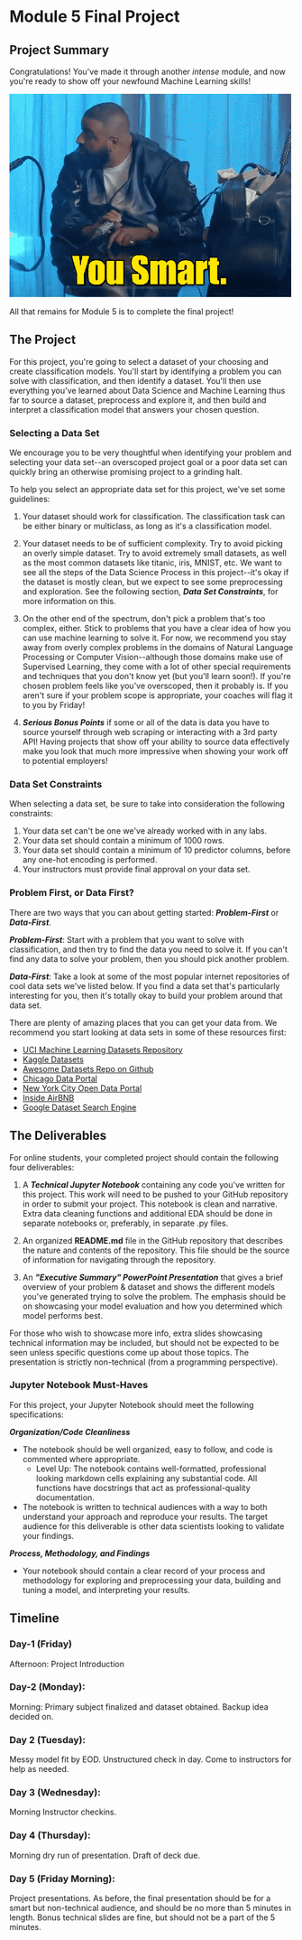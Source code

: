 
# Module 5 Final Project

## Project Summary

Congratulations! You've made it through another _intense_ module, and now you're ready to show off your newfound Machine Learning skills!

![awesome](images/smart.gif)

All that remains for Module 5 is to complete the final project!

## The Project

For this project, you're going to select a dataset of your choosing and create classification models. You'll start by identifying a problem you can solve with classification, and then identify a dataset. You'll then use everything you've learned about Data Science and Machine Learning thus far to source a dataset, preprocess and explore it, and then build and interpret a classification model that answers your chosen question.


### Selecting a Data Set

We encourage you to be very thoughtful when identifying your problem and selecting your data set--an overscoped project goal or a poor data set can quickly bring an otherwise promising project to a grinding halt.

To help you select an appropriate data set for this project, we've set some guidelines:

1. Your dataset should work for classification. The classification task can be either binary or multiclass, as long as it's a classification model.   

2. Your dataset needs to be of sufficient complexity. Try to avoid picking an overly simple dataset. Try to avoid extremely small datasets, as well as the most common datasets like titanic, iris, MNIST, etc. We want to see all the steps of the Data Science Process in this project--it's okay if the dataset is mostly clean, but we expect to see some preprocessing and exploration. See the following section, **_Data Set Constraints_**, for more information on this.   

3. On the other end of the spectrum, don't pick a problem that's too complex, either. Stick to problems that you have a clear idea of how you can use machine learning to solve it. For now, we recommend you stay away from overly complex problems in the domains of Natural Language Processing or Computer Vision--although those domains make use of Supervised Learning, they come with a lot of other special requirements and techniques that you don't know yet (but you'll learn soon!). If you're chosen problem feels like you've overscoped, then it probably is. If you aren't sure if your problem scope is appropriate, your coaches will  flag it to you by Friday!  

4. **_Serious Bonus Points_** if some or all of the data is data you have to source yourself through web scraping or interacting with a 3rd party API! Having projects that show off your ability to source data effectively make you look that much more impressive when showing your work off to potential employers!

### Data Set Constraints

When selecting a data set, be sure to take into consideration the following constraints:

1. Your data set can't be one we've already worked with in any labs.
2. Your data set should contain a minimum of 1000 rows.    
3. Your data set should contain a minimum of 10 predictor columns, before any one-hot encoding is performed.   
4. Your instructors must provide final approval on your data set.

### Problem First, or Data First?

There are two ways that you can about getting started: **_Problem-First_** or **_Data-First_**.

**_Problem-First_**: Start with a problem that you want to solve with classification, and then try to find the data you need to solve it.  If you can't find any data to solve your problem, then you should pick another problem.

**_Data-First_**: Take a look at some of the most popular internet repositories of cool data sets we've listed below. If you find a data set that's particularly interesting for you, then it's totally okay to build your problem around that data set.

There are plenty of amazing places that you can get your data from. We recommend you start looking at data sets in some of these resources first:

* [UCI Machine Learning Datasets Repository](https://archive.ics.uci.edu/ml/datasets.html)
* [Kaggle Datasets](https://www.kaggle.com/datasets)
* [Awesome Datasets Repo on Github](https://github.com/awesomedata/awesome-public-datasets)
* [Chicago Data Portal](https://data.cityofchicago.org/)
* [New York City Open Data Portal](https://opendata.cityofnewyork.us/)
* [Inside AirBNB ](http://insideairbnb.com/)
* [Google Dataset Search Engine](https://toolbox.google.com/datasetsearch)


## The Deliverables

For online students, your completed project should contain the following four deliverables:

1. A **_Technical Jupyter Notebook_** containing any code you've written for this project. This work will need to be pushed to your GitHub repository in order to submit your project.  This notebook is clean and narrative. Extra data cleaning functions and additional EDA should be done in separate notebooks or, preferably, in separate .py files.

2. An organized **README.md** file in the GitHub repository that describes the nature and contents of the repository. This file should be the source of information for navigating through the repository. 

4. An **_"Executive Summary" PowerPoint Presentation_** that gives a brief overview of your problem & dataset and shows the different models you've generated trying to solve the problem.  The emphasis should be on showcasing your model evaluation and how you determined which model performs best.
  
For those who wish to showcase more info, extra slides showcasing technical information may be included, but should not be expected to be seen unless specific questions come up about those topics.  The presentation is strictly non-technical (from a programming perspective).

### Jupyter Notebook Must-Haves

For this project, your Jupyter Notebook should meet the following specifications:

**_Organization/Code Cleanliness_**

* The notebook should be well organized, easy to follow, and code is commented where appropriate.  
    * Level Up: The notebook contains well-formatted, professional looking markdown cells explaining any substantial code. All functions have docstrings that act as professional-quality documentation.  
* The notebook is written to technical audiences with a way to both understand your approach and reproduce your results. The target audience for this deliverable is other data scientists looking to validate your findings.  

**_Process, Methodology, and Findings_**

* Your notebook should contain a clear record of your process and methodology for exploring and preprocessing your data, building and tuning a model, and interpreting your results.

## Timeline

### Day-1 (Friday)
Afternoon: Project Introduction

### Day-2 (Monday):
Morning: Primary subject finalized and dataset obtained. 
Backup idea decided on. 

### Day 2 (Tuesday):
Messy model fit by EOD.
Unstructured check in day.  Come to instructors for help as needed.

### Day 3 (Wednesday):
Morning Instructor checkins.

### Day 4 (Thursday):
Morning dry run of presentation.  Draft of deck due.

### Day 5 (Friday Morning):
Project presentations. As before, the final presentation should be for a smart but non-technical audience, and should be no more than 5 minutes in length. Bonus technical slides are fine, but should not be a part of the 5 minutes.
